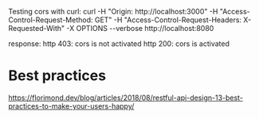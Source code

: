 Testing cors with curl:
curl -H "Origin: http://localhost:3000"   -H "Access-Control-Request-Method: GET"   -H "Access-Control-Request-Headers: X-Requested-With"   -X OPTIONS --verbose   http://localhost:8080

response:
http 403: cors is not activated
http 200: cors is activated



# Best practices
https://florimond.dev/blog/articles/2018/08/restful-api-design-13-best-practices-to-make-your-users-happy/
